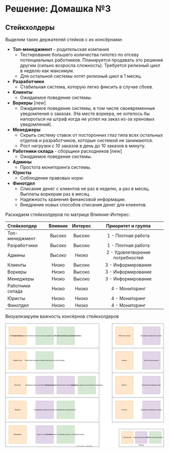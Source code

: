 # Решение: Домашка №3

## Стейкхолдеры

Выделим таких держателей стейков с их консёрнами:

- **Топ-менеджмент** - родительская компания
  - Тестирование большего количества гипотез по отсеву потенциальных работников.
    Планируется продавать это решение другим (сильно возросла сложность).
    Требуется релизный цикл в неделю как максимум.
  - Для остальной системы хотят релизный цикл в 1 месяц.
- **Разработчики**
  - Стабильная система, которую легко фиксить в случае сбоев.
- **Клиенты**
  - Ожидаемое поведение системы.
- **Воркеры** [new]
  - Ожидаемое поведение системы, в том числе своевременные уведомления о заказах.
    (На месте воркера, не хотелось бы напороться на штраф когда
    не успел на заказ из-за хреновых уведомлений).
- **Менеджеры**
  - Скрыть систему ставок от посторонних глаз типа всех остальных отделов
    и разработчиков, которые системой не занимаются.
  - Рост нагрузки с 10 заказов в день до 10 заказов в минуту.
- **Работники склада** - сборщики расходников [new]
  - Ожидаемое поведение системы.
- **Админы**
  - Простота мониторинга системы.
- **Юристы**
  - Соблюдение правовых норм.
- **Финотдел**
  - Списание денег с клиентов не раз в неделю, а раз в месяц.
    Выплаты воркерам раз в месяц.
  - Надежность хранения финансовой информации.
  - Внедрение новых способов списания денег для клиентов.

Раскидаем стейкхолдеров по матрице Влияние-Интерес:

| Стейкхолдер      | Влияние | Интерес |       Приоритет и группа        |
|:---------------- |:-------:|:-------:|:-------------------------------:|
| Топ-менеджмент   | Высоко  | Высоко  |       1 - Плотная работа        |
| Разработчики     | Высоко  | Высоко  |       1 - Плотная работа        |
| Админы           | Высоко  |  Низко  | 2 - Удовлетворение потребностей |
| Клиенты          |  Низко  | Высоко  |       3 - Информирование        |
| Воркеры          |  Низко  | Высоко  |       3 - Информирование        |
| Менеджеры        |  Низко  | Высоко  |       3 - Информирование        |
| Работники склада |  Низко  |  Низко  |         4 - Мониторинг          |
| Юристы           |  Низко  |  Низко  |         4 - Мониторинг          |
| Финотдел         |  Низко  |  Низко  |         4 - Мониторинг          |

Визуализируем важность консёрнов стейкхолдеров

![stakeholder_concerns.svg](./materials/stakeholder_concerns.svg)
